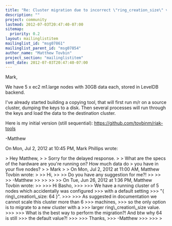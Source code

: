 ```yaml
---
title: "Re: Cluster migration due to incorrect \"ring_creation_size\" value"
description: ""
project: community
lastmod: 2012-07-03T20:47:40-07:00
sitemap:
  priority: 0.2
layout: mailinglistitem
mailinglist_id: "msg07861"
mailinglist_parent_id: "msg07854"
author_name: "Matthew Tovbin"
project_section: "mailinglistitem"
sent_date: 2012-07-03T20:47:40-07:00
---
```



Mark,

We have 5 x ec2 m1.large nodes with 30GB data each, stored in LevelDB
backend.

I've already started building a copying tool, that will first run m/r on a
source cluster,
dumping the keys to a disk. Then several processes will run through the
keys and load
the data to the destination cluster.

Here is my initial version (still sequential):
https://github.com/tovbinm/riak-tools

-Matthew

On Mon, Jul 2, 2012 at 10:45 PM, Mark Phillips  wrote:

&gt; Hey Matthew,
&gt;
&gt; Sorry for the delayed response.
&gt;
&gt; What are the specs of the hardware are you're running on? How much data do
&gt; you have in your five nodes?
&gt;
&gt; Mark
&gt;
&gt; On Mon, Jul 2, 2012 at 11:00 AM, Matthew Tovbin wrote:
&gt;
&gt;&gt; Hi,
&gt;&gt;
&gt;&gt; Do you have any suggestion for me?!
&gt;&gt;
&gt;&gt;
&gt;&gt; -Matthew
&gt;&gt;
&gt;&gt;
&gt;&gt;
&gt;&gt; On Tue, Jun 26, 2012 at 1:36 PM, Matthew Tovbin wrote:
&gt;&gt;
&gt;&gt;&gt; Hi Basho,
&gt;&gt;&gt;
&gt;&gt;&gt; We have a running cluster of 5 nodes which accidentally was configured
&gt;&gt;&gt; with a default setting
&gt;&gt;&gt; "{ ring\\_creation\\_size: 64 }".
&gt;&gt;&gt;
&gt;&gt;&gt; As suggested in documentation we cannot scale this cluster more than 6
&gt;&gt;&gt; machines,
&gt;&gt;&gt; so the only option is to migrate to a new cluster with a
&gt;&gt;&gt; larger ring\\_creation\\_size value.
&gt;&gt;&gt;
&gt;&gt;&gt; What is the best way to perform the migration?! And btw why 64 is still
&gt;&gt;&gt; the default value?!
&gt;&gt;&gt;
&gt;&gt;&gt; Thanks,
&gt;&gt;&gt; -Matthew
&gt;&gt;&gt;
&gt;&gt;&gt;
&gt;
